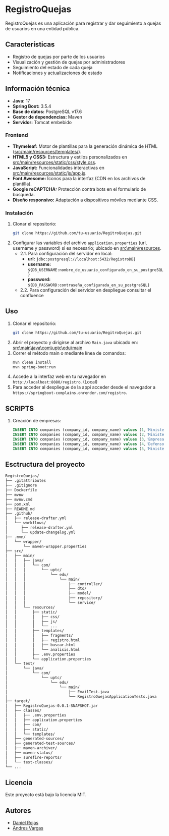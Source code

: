﻿# RegistroQuejas

RegistroQuejas es una aplicación para registrar y dar seguimiento a quejas de usuarios en una entidad pública.

## Características

- Registro de quejas por parte de los usuarios
- Visualización y gestión de quejas por administradores
- Seguimiento del estado de cada queja
- Notificaciones y actualizaciones de estado

## Información técnica

- **Java:** 17
- **Spring Boot:** 3.5.4
- **Base de datos:** PostgreSQL v17.6
- **Gestor de dependencias:** Maven
- **Servidor:** Tomcat embebido

### Frontend

- **Thymeleaf:** Motor de plantillas para la generación dinámica de HTML ([src/main/resources/templates/](src/main/resources/templates/)).
- **HTML5 y CSS3:** Estructura y estilos personalizados en [src/main/resources/static/css/style.css](src/main/resources/static/css/style.css).
- **JavaScript:** Funcionalidades interactivas en [src/main/resources/static/js/app.js](src/main/resources/static/js/app.js).
- **Font Awesome:** Íconos para la interfaz (CDN en los archivos de plantilla).
- **Google reCAPTCHA:** Protección contra bots en el formulario de búsqueda.
- **Diseño responsivo:** Adaptación a dispositivos móviles mediante CSS.

### Instalación

1. Clonar el repositorio:
   ```bash
   git clone https://github.com/tu-usuario/RegitroQuejas.git
   ```
2. Configurar las variables del archivo `application.properties` (url, username y password) si es necesario; ubicado en [src\main\resources](src\main\resources).
   + 2.1. Para configuración del servidor en local:
      + **url:** `jdbc:postgresql://localhost:5432/RegistroDB}`
      + **username:** `${DB_USERNAME:nombre_de_usuario_configurado_en_su_postgreSQL}`
      + **password:** `${DB_PASSWORD:contraseña_configurada_en_su_postgreSQL}`
   + 2.2. Para configuración del servidor en despliegue consultar el confluence
      

## Uso

1. Clonar el repositorio:
   ```bash
   git clone https://github.com/tu-usuario/RegitroQuejas.git
   ```
2. Abrir el proyecto y dirigirse al archivo `Main.java` ubicado en: [src\main\java\com\uptc\edu\main](src\main\java\com\uptc\edu\main)
3. Correr el método main o mediante línea de comandos: 
   ```bash
   mvn clean install
   mvn spring-boot:run
   ```
4. Accede a la interfaz web en tu navegador en `http://localhost:8080/registro`. (Local)
5. Para acceder al despliegue de la appi acceder desde el navegador a `https://springboot-complains.onrender.com/registro`.

## SCRIPTS
1. Creación de empresas:
   ```SQL
   INSERT INTO companies (company_id, company_name) values (1,'Ministerio de Salud');
   INSERT INTO companies (company_id, company_name) values (2,'Ministerio de Educación');
   INSERT INTO companies (company_id, company_name) values (3,'Empresa Metropolitana');
   INSERT INTO companies (company_id, company_name) values (4,'Defensoría del Pueblo');
   INSERT INTO companies (company_id, company_name) values (5,'Ministerio de Transporte');
   ```

## Esctructura del proyecto
   ```bash
   RegistroQuejas/
   ├── .gitattributes
   ├── .gitignore
   ├── Dockerfile
   ├── mvnw
   ├── mvnw.cmd
   ├── pom.xml
   ├── README.md
   ├── .github/
   │   ├── release-drafter.yml
   │   └── workflows/
   │      ├── release-drafter.yml
   │      └── update-changelog.yml
   ├── .mvn/
   │   └── wrapper/
   │       └── maven-wrapper.properties
   ├── src/
   │   ├── main/
   │   │   ├── java/
   │   │   │   └── com/
   │   │   │       └── uptc/
   │   │   │           └── edu/
   │   │   │               └── main/
   │   │   │                   ├── controller/
   │   │   │                   ├── dto/
   │   │   │                   ├── model/
   │   │   │                   ├── repository/
   │   │   │                   └── service/
   │   │   └── resources/
   │   │       ├── static/
   │   │       │   ├── css/
   │   │       │   ├── js/
   │   │       │   └── ...
   │   │       ├── templates/
   │   │       │   ├── fragments/
   │   │       │   ├── registro.html
   │   │       │   ├── buscar.html
   │   │       │   └── analisis.html
   │   │       ├── .env.properties
   │   │       └── application.properties
   │   └── test/
   │       └── java/
   │           └── com/
   │               └── uptc/
   │                   └── edu/
   │                       └── main/
   │                           ├── EmailTest.java
   │                           └── RegistroQuejasApplicationTests.java
   ├── target/
   │   ├── RegistroQuejas-0.0.1-SNAPSHOT.jar
   │   ├── classes/
   │   │   ├── .env.properties
   │   │   ├── application.properties
   │   │   ├── com/
   │   │   ├── static/
   │   │   └── templates/
   │   ├── generated-sources/
   │   ├── generated-test-sources/
   │   ├── maven-archiver/
   │   ├── maven-status/
   │   ├── surefire-reports/
   │   └── test-classes/
   └── ...
```

## Licencia

Este proyecto está bajo la licencia MIT.

## Autores

- [Daniel Rojas](https://github.com/RojasD13)
- [Andres Vargas](https://github.com/andres-Vargas02)









